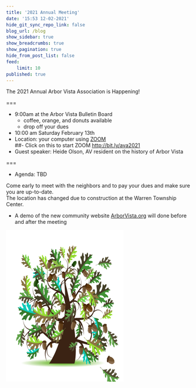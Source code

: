 ```yaml
---
title: '2021 Annual Meeting'
date: '15:53 12-02-2021'
hide_git_sync_repo_link: false
blog_url: /blog
show_sidebar: true
show_breadcrumbs: true
show_pagination: true
hide_from_post_list: false
feed:
    limit: 10
published: true
---
```


<div class="bg-success">The 2021 Annual Arbor Vista Association is Happening!</div>

===
- 9:00am at the Arbor Vista Bulletin Board 
  -  coffee, orange, and donuts available
  - drop off your dues
- 10:00 am  Saturday February 13th 
- Location:  your computer using [ZOOM](http://bit.ly/ava2021)  
##- Click on this to start ZOOM  http://bit.ly/ava2021
- Guest speaker: Heide Olson, AV resident on the history of Arbor Vista

===

- Agenda: TBD

Come early to meet with the neighbors and to pay your dues and make sure you are up-to-date.   
The location has changed due to construction at the Warren Township Center.

- A demo of the new community website [ArborVista.org](https://arborvista.org) will done before and after the meeting


![image](Oak_Tree.png)
